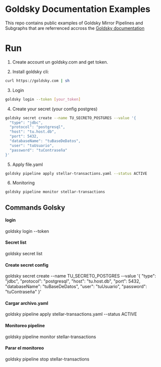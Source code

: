 # Goldsky Documentation Examples

This repo contains public examples of Goldsky Mirror Pipelines and Subgraphs that are referrenced accross the [Goldsky documentation](https://docs.goldsky.com/)

# Run
1. Create account un goldsky.com and get token.

2. Install goldsky cli:
```bash
curl https://goldsky.com | sh
```

3. Login
```bash
goldsky login --token [your_token]
```

4. Create your secret (your config postgres)
```bash
goldsky secret create --name TU_SECRETO_POSTGRES --value '{
  "type": "jdbc",
  "protocol": "postgresql",
  "host": "tu.host.db",
  "port": 5432,
  "databaseName": "tuBaseDeDatos",
  "user": "tuUsuario",
  "password": "tuContraseña"
}'
```

5. Apply file.yaml
```bash
goldsky pipeline apply stellar-transactions.yaml --status ACTIVE
```

6. Monitoring
```bash
goldsky pipeline monitor stellar-transactions
```

## Commands Golsky

#### login
goldsky login --token  

#### Secret list 
goldsky secret list

#### Create secret config
goldsky secret create --name TU_SECRETO_POSTGRES --value '{
  "type": "jdbc",
  "protocol": "postgresql",
  "host": "tu.host.db",
  "port": 5432,
  "databaseName": "tuBaseDeDatos",
  "user": "tuUsuario",
  "password": "tuContraseña"
}'

#### Cargar archivo.yaml
goldsky pipeline apply stellar-transactions.yaml --status ACTIVE

#### Monitoreo pipeline
goldsky pipeline monitor stellar-transactions

#### Parar el monitoreo
goldsky pipeline stop stellar-transactions